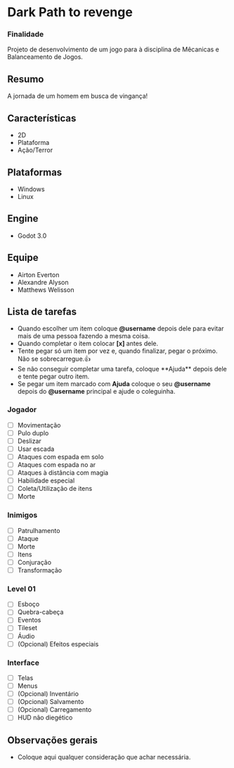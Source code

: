 # Dark Path to revenge

### Finalidade
Projeto de desenvolvimento de um jogo para à disciplina de Mêcanicas e Balanceamento de Jogos.

## Resumo
A jornada de um homem em busca de vingança!

## Características
- 2D
- Plataforma
- Ação/Terror

## Plataformas
- Windows
- Linux

## Engine
- Godot 3.0

## Equipe
- Airton Everton
- Alexandre Alyson
- Matthews Welisson

## Lista de tarefas
- Quando escolher um item coloque **\@username** depois dele para evitar mais de uma pessoa fazendo a mesma coisa.
- Quando completar o item colocar **\[x]** antes dele.
- Tente pegar só um item por vez e, quando finalizar, pegar o próximo. Não se sobrecarregue.:+1:
- Se não conseguir completar uma tarefa, coloque \*\*Ajuda\*\* depois dele e tente pegar outro item.
- Se pegar um item marcado com **Ajuda** coloque o seu **\@username** depois do **\@username** principal e ajude o coleguinha.

### Jogador
- [ ] Movimentação
- [ ] Pulo duplo
- [ ] Deslizar
- [ ] Usar escada
- [ ] Ataques com espada em solo
- [ ] Ataques com espada no ar
- [ ] Ataques à distância com magia
- [ ] Habilidade especial
- [ ] Coleta/Utilização de itens
- [ ] Morte

### Inimigos
- [ ] Patrulhamento
- [ ] Ataque
- [ ] Morte
- [ ] Itens
- [ ] Conjuração
- [ ] Transformação

### Level 01
- [ ] Esboço
- [ ] Quebra-cabeça
- [ ] Eventos
- [ ] Tileset
- [ ] Áudio
- [ ] \(Opcional) Efeitos especiais

### Interface
- [ ] Telas
- [ ] Menus
- [ ] \(Opcional) Inventário
- [ ] \(Opcional) Salvamento
- [ ] \(Opcional) Carregamento
- [ ] HUD não diegético

## Observações gerais
- Coloque aqui qualquer consideração que achar necessária.
